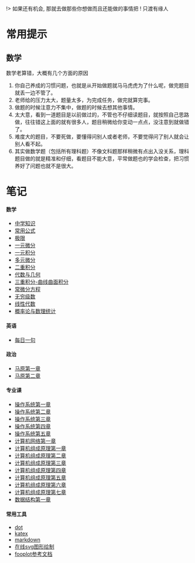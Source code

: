 !> 如果还有机会, 那就去做那些你想做而且还能做的事情把 ! 只渡有缘人  

<div hidden="hidden">

# <iframe id="onlineMusic" frameborder="no" border="0" marginwidth="0" marginheight="0" width=220 height=86 src="//music.163.com/outchain/player?type=2&id=1330348068&auto=0&height=66"></iframe> 

</div>

# 常用提示
## 数学
数学老算错，大概有几个方面的原因
1. 你自己养成的习惯问题，也就是从开始做题就马马虎虎为了什么呢，做完题目就丢一边不管了。
2. 老师给的压力太大，题量太多，为完成任务，做完就算完事。
3. 做题的时候注意力不集中，做题的时候去想其他事情。
4. 太大意，看到一道题目是以前做过的，不管也不仔细读题目，就按照自己思路做，往往错这上面的就有很多人，题目稍微给你变动一点点，没注意到就做错了。
5. 难度大的题目，不要死做，要懂得问别人或者老师，不要觉得问了别人就会让别人看不起。
6. 其实做数学题（包括所有理科题）不像文科题那样稍微有点出入没关系，理科题目做的就是精准和仔细，看题目不能大意，平常做题也的学会检查，把习惯养好了问题也就不是很大。

# 笔记
<!-- tabs:start -->

#### **数学**

* [中学知识](数学/文档/00_中学知识.md)
* [常用公式](数学/文档/00_常用公式.md)
* [极限](数学/文档/01_极限.md)
* [一元微分](数学/文档/02_一元微分.md)
* [一元积分](数学/文档/03_一元积分.md)
* [多元微分](数学/文档/04_多元微分.md)
* [二重积分](数学/文档/05_二重积分.md)
* [代数与几何](数学/文档/06_代数与几何.md)
* [三重积分-曲线曲面积分](数学/文档/07_三重积分-曲线曲面积分.md)
* [常微分方程](数学/文档/08_常微分方程.md)
* [无穷级数](数学/文档/09_无穷级数.md)
* [线性代数](数学/文档/10_线性代数.md)
* [概率论与数理统计](数学/文档/11_概率论与数理统计.md)

#### **英语**

* [每日一句](英语/daily.md)

#### **政治**

* [马原第一章](政治/马原/第一章.md)
* [马原第二章](政治/马原/第二章.md)

#### **专业课**

* [操作系统第一章](专业课/操作系统/第一章.md)
* [操作系统第二章](专业课/操作系统/第二章.md)
* [操作系统第三章](专业课/操作系统/第三章.md)
* [操作系统第四章](专业课/操作系统/第四章.md)
* [操作系统第五章](专业课/操作系统/第五章.md)
* [计算机网络第一章](专业课/计算机网络/第一章.md)
* [计算机组成原理第一章](专业课/计算机组成原理/第一章.md)
* [计算机组成原理第二章](专业课/计算机组成原理/第二章.md)
* [计算机组成原理第三章](专业课/计算机组成原理/第三章.md)
* [计算机组成原理第四章](专业课/计算机组成原理/第四章.md)
* [计算机组成原理第五章](专业课/计算机组成原理/第五章.md)
* [计算机组成原理第六章](专业课/计算机组成原理/第六章.md)
* [计算机组成原理第七章](专业课/计算机组成原理/第七章.md)
* [数据结构第一章](专业课/数据结构/第一章.md)

#### **常用工具**

* [dot](使用技巧/dot.md)
* [katex](使用技巧/katex.md)
* [markdown](使用技巧/markdown.md)
* [在线svg图形绘制](http://tools.jb51.net/aideddesign/fooplot#W3sidHlwZSI6MCwiZXEiOiJ4XjIiLCJjb2xvciI6IiMwMDAwMDAifSx7InR5cGUiOjEwMDAsInNpemUiOls2MTgsMzY4XX1d)
* [fooplot参考文档](http://www.fooplot.com/faq)

<!-- tabs:end -->